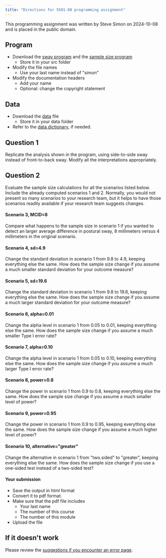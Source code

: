 ```yaml
---
title: "Directions for 5501-08 programming assignment"
---
```


This programming assignment was written by Steve Simon on 2024-10-08 and is placed in the public domain.

## Program

-   Download the [sway program][sway] and the [sample size program][sample]
    -   Store it in your src folder
-   Modify the file names
    -   Use your last name instead of "simon"
-   Modify the documentation headers
    -   Add your name
    -   Optional: change the copyright statement
    
[sway]: https://github.com/pmean/classes/blob/master/biostats-1/08/src/simon-5501-08-sway.qmd
[sample]: https://github.com/pmean/classes/blob/master/biostats-1/08/src/simon-5501-08-sample-size.qmd

## Data

-   Download the [data][dat] file
    -   Store it in your data folder
-   Refer to the [data dictionary][dic], if needed.

[dat]: https://github.com/pmean/data/blob/main/files/postural-sway.txt
[dic]: https://github.com/pmean/data/blob/main/files/postural-sway.yaml

## Question 1

Replicate the analysis shown in the program, using side-to-side sway instead of front-to-back sway. Modify all the interpretations appropriately.

## Question 2

Evaluate the sample size calculations for all the scenarios listed below. Include the already computed scenarios 1 and 2. Normally, you would not present so many scenarios to your research team, but it helps to have those scenarios readily available if your research team suggests changes.

#### Scenario 3, MCID=8

Compare what happens to the sample size in scenario 1 if you wanted to detect an larger average difference in postural sway, 8 millimeters versus 4 millimeters in the original scenario.

#### Scenario 4, sd=4.9

Change the standard deviation in scenario 1 from 9.8 to 4.9, keeping everything else the same. How does the sample size change if you assume a much smaller standard deviation for your outcome measure?

#### Scenario 5, sd=19.6

Change the standard deviation in scenario 1 from 9.8 to 19.6, keeping everything else the same. How does the sample size change if you assume a much larger standard deviation for your outcome measure?

#### Scenario 6, alpha=0.01

Change the alpha level in scenario 1 from 0.05 to 0.01, keeping everything else the same. How does the sample size change if you assume a much smaller Type I error rate?

#### Scenario 7, alpha=0.10

Change the alpha level in scenario 1 from 0.05 to 0.10, keeping everything else the same. How does the sample size change if you assume a much larger Type I error rate?

#### Scenario 8, power=0.8

Change the power in scenario 1 from 0.9 to 0.8, keeping everything else the same. How does the sample size change if you assume a much smaller level of power?

#### Scenario 9, power=0.95

Change the power in scenario 1 from 0.9 to 0.95, keeping everything else the same. How does the sample size change if you assume a much higher level of power?

#### Scenario 10, alternative="greater"

Change the alternative in scenario 1 from "two.sided" to "greater", keeping everything else the same. How does the sample size change if you use a one-sided test instead of a two-sided test?

#### Your submission

-   Save the output in html format
-   Convert it to pdf format.
-   Make sure that the pdf file includes
    -   Your last name
    -   The number of this course
    -   The number of this module
-   Upload the file

## If it doesn't work

Please review the [suggestions if you encounter an error page][sim3].

[sim3]: https://github.com/pmean/classes/blob/master/general/suggestions-if-you-encounter-an-error.md
